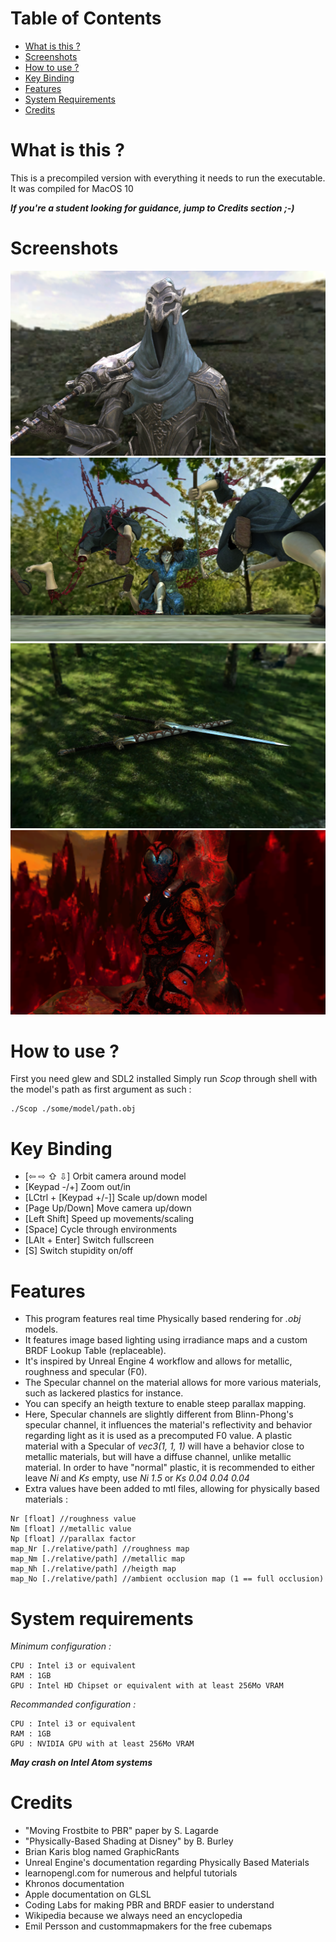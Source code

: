 # Table of Contents
- [What is this ?](#what-is-this-)
- [Screenshots](#screenshots)
- [How to use ?](#how-to-use-)
- [Key Binding](#key-binding)
- [Features](#features)
- [System Requirements](#system-requirements)
- [Credits](#credits)

# What is this ?
This is a precompiled version with everything it needs to run the executable.
It was compiled for MacOS 10

***If you're a student looking for guidance, jump to Credits section ;-)***

# Screenshots
![Artorias](/screenshots/screen.PNG "Artorias")
![DreamSong](/screenshots/screen1.PNG "DreamSong")
![Warmonger](/screenshots/screen2.PNG "Warmonger Sword")
![Cyber Warrior](/screenshots/screen3.PNG "Cyber Warrior")

# How to use ?
First you need glew and SDL2 installed
Simply run *Scop* through shell with the model's path as first argument as such :
```
./Scop ./some/model/path.obj
```

# Key Binding
- [⇦ ⇨ ⇧ ⇩] Orbit camera around model
- [Keypad -/+] Zoom out/in
- [LCtrl + [Keypad +/-]] Scale up/down model
- [Page Up/Down] Move camera up/down
- [Left Shift] Speed up movements/scaling
- [Space] Cycle through environments
- [LAlt + Enter] Switch fullscreen
- [S] Switch stupidity on/off

# Features
- This program features real time Physically based rendering for *.obj* models.
- It features image based lighting using irradiance maps and a custom BRDF Lookup Table (replaceable).
- It's inspired by Unreal Engine 4 workflow and allows for metallic, roughness and specular (F0).
- The Specular channel on the material allows for more various materials, such as lackered plastics for instance.
- You can specify an heigth texture to enable steep parallax mapping.
- Here, Specular channels are slightly different from Blinn-Phong's specular channel, it influences the material's reflectivity and behavior regarding light as it is used as a precomputed F0 value. A plastic material with a Specular of *vec3(1, 1, 1)* will have a behavior close to metallic materials, but will have a diffuse channel, unlike metallic material. In order to have "normal" plastic, it is recommended to either leave *Ni* and *Ks* empty, use *Ni 1.5* or *Ks 0.04 0.04 0.04*
- Extra values have been added to mtl files, allowing for physically based materials :
```
Nr [float] //roughness value
Nm [float] //metallic value
Np [float] //parallax factor
map_Nr [./relative/path] //roughness map
map_Nm [./relative/path] //metallic map
map_Nh [./relative/path] //heigth map
map_No [./relative/path] //ambient occlusion map (1 == full occlusion)
```

# System requirements

*Minimum configuration :*
```
CPU : Intel i3 or equivalent
RAM : 1GB
GPU : Intel HD Chipset or equivalent with at least 256Mo VRAM
```

*Recommanded configuration :*
```
CPU : Intel i3 or equivalent
RAM : 1GB
GPU : NVIDIA GPU with at least 256Mo VRAM
```

***May crash on Intel Atom systems***

# Credits
- "Moving Frostbite to PBR" paper by S. Lagarde
- "Physically-Based Shading at Disney" by B. Burley
- Brian Karis blog named GraphicRants
- Unreal Engine's documentation regarding Physically Based Materials
- learnopengl.com for numerous and helpful tutorials
- Khronos documentation
- Apple documentation on GLSL
- Coding Labs for making PBR and BRDF easier to understand
- Wikipedia because we always need an encyclopedia
- Emil Persson and custommapmakers for the free cubemaps
